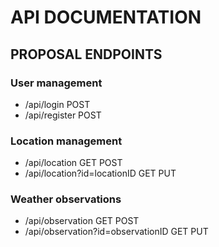 # API DOCUMENTATION

## PROPOSAL ENDPOINTS
### User management
* /api/login POST
* /api/register POST

### Location management
* /api/location GET POST
* /api/location?id=locationID GET PUT

### Weather observations
* /api/observation GET POST
* /api/observation?id=observationID GET PUT



